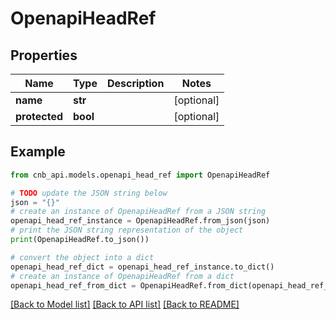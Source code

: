 # OpenapiHeadRef


## Properties

Name | Type | Description | Notes
------------ | ------------- | ------------- | -------------
**name** | **str** |  | [optional] 
**protected** | **bool** |  | [optional] 

## Example

```python
from cnb_api.models.openapi_head_ref import OpenapiHeadRef

# TODO update the JSON string below
json = "{}"
# create an instance of OpenapiHeadRef from a JSON string
openapi_head_ref_instance = OpenapiHeadRef.from_json(json)
# print the JSON string representation of the object
print(OpenapiHeadRef.to_json())

# convert the object into a dict
openapi_head_ref_dict = openapi_head_ref_instance.to_dict()
# create an instance of OpenapiHeadRef from a dict
openapi_head_ref_from_dict = OpenapiHeadRef.from_dict(openapi_head_ref_dict)
```
[[Back to Model list]](../README.md#documentation-for-models) [[Back to API list]](../README.md#documentation-for-api-endpoints) [[Back to README]](../README.md)


